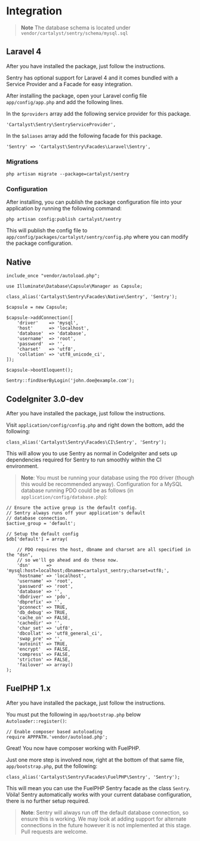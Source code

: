 # Integration

> **Note** The database schema is located under `vendor/cartalyst/sentry/schema/mysql.sql`

## Laravel 4

After you have installed the package, just follow the instructions.

Sentry has optional support for Laravel 4 and it comes bundled with a Service Provider and a Facade for easy integration.

After installing the package, open your Laravel config file `app/config/app.php` and add the following lines.

In the `$providers` array add the following service provider for this package.

	'Cartalyst\Sentry\SentryServiceProvider',

In the `$aliases` array add the following facade for this package.

	'Sentry' => 'Cartalyst\Sentry\Facades\Laravel\Sentry',

### Migrations

	php artisan migrate --package=cartalyst/sentry

### Configuration

After installing, you can publish the package configuration file into your application by running the following command:

	php artisan config:publish cartalyst/sentry

This will publish the config file to `app/config/packages/cartalyst/sentry/config.php` where you can modify the package configuration.

## Native

	include_once "vendor/autoload.php";

	use Illuminate\Database\Capsule\Manager as Capsule;

	class_alias('Cartalyst\Sentry\Facades\Native\Sentry', 'Sentry');

	$capsule = new Capsule;

	$capsule->addConnection([
	    'driver'    => 'mysql',
	    'host'      => 'localhost',
	    'database'  => 'database',
	    'username'  => 'root',
	    'password'  => '',
	    'charset'   => 'utf8',
	    'collation' => 'utf8_unicode_ci',
	]);

	$capsule->bootEloquent();

	Sentry::findUserByLogin('john.doe@example.com');

## CodeIgniter 3.0-dev

After you have installed the package, just follow the instructions.

Visit `application/config/config.php` and right down the bottom, add the following:

	class_alias('Cartalyst\Sentry\Facades\CI\Sentry', 'Sentry');

This will allow you to use Sentry as normal in CodeIgniter and sets up dependencies required for Sentry to run smoothly within the CI environment.

> **Note**: You must be running your database using the `PDO` driver (though this would be recommended anyway). Configuration for a MySQL database running PDO could be as follows (in `application/config/database.php`):

	// Ensure the active group is the default config.
	// Sentry always runs off your application's default
	// database connection.
	$active_group = 'default';

	// Setup the default config
	$db['default'] = array(

		// PDO requires the host, dbname and charset are all specified in the "dsn",
		// so we'll go ahead and do these now.
		'dsn'	   => 'mysql:host=localhost;dbname=cartalyst_sentry;charset=utf8;',
		'hostname' => 'localhost',
		'username' => 'root',
		'password' => 'root',
		'database' => '',
		'dbdriver' => 'pdo',
		'dbprefix' => '',
		'pconnect' => TRUE,
		'db_debug' => TRUE,
		'cache_on' => FALSE,
		'cachedir' => '',
		'char_set' => 'utf8',
		'dbcollat' => 'utf8_general_ci',
		'swap_pre' => '',
		'autoinit' => TRUE,
		'encrypt'  => FALSE,
		'compress' => FALSE,
		'stricton' => FALSE,
		'failover' => array()
	);

## FuelPHP 1.x

After you have installed the package, just follow the instructions.

You must put the following in `app/bootstrap.php` below `Autoloader::register()`:

	// Enable composer based autoloading
	require APPPATH.'vendor/autoload.php';

Great! You now have composer working with FuelPHP.

Just one more step is involved now, right at the bottom of that same file, `app/bootstrap.php`, put the following:

	class_alias('Cartalyst\Sentry\Facades\FuelPHP\Sentry', 'Sentry');

This will mean you can use the FuelPHP Sentry facade as the class `Sentry`. Vòila! Sentry automatically works with your current database configuration, there is no further setup required.

> **Note**: Sentry will always run off the default database connection, so ensure this is working. We may look at adding support for alternate connections in the future however it is not implemented at this stage. Pull requests are welcome.
